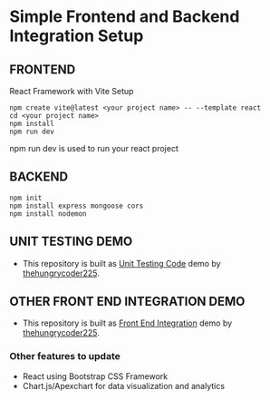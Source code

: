 # Simple Frontend and Backend Integration Setup

## FRONTEND 
React Framework with Vite Setup

```
npm create vite@latest <your project name> -- --template react
cd <your project name>
npm install
npm run dev 
```
npm run dev is used to run your react project

## BACKEND

```
npm init
npm install express mongoose cors
npm install nodemon
```

## UNIT TESTING DEMO

* This repository is built as [Unit Testing Code](https://github.com/thehungrycoder225/unit-test-demo.git) demo by [thehungrycoder225](https://github.com/thehungrycoder225/).

## OTHER FRONT END INTEGRATION DEMO
* This repository is built as [Front End Integration](https://github.com/thehungrycoder225/demo-frontend-integration.git) demo by [thehungrycoder225](https://github.com/thehungrycoder225/).

### Other features to update

* React using Bootstrap CSS Framework
* Chart.js/Apexchart for data visualization and analytics

